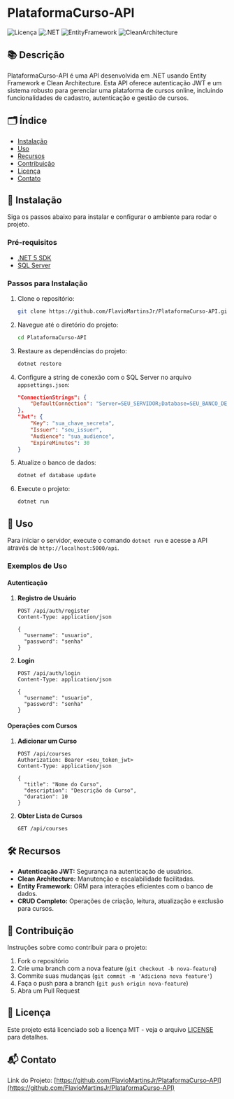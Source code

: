 # PlataformaCurso-API

![Licença](https://img.shields.io/badge/license-MIT-blue.svg) ![.NET](https://img.shields.io/badge/.NET-5.0-blue.svg) ![EntityFramework](https://img.shields.io/badge/EntityFramework-5.0.0-green.svg) ![CleanArchitecture](https://img.shields.io/badge/CleanArchitecture-Clean-blue.svg)

## 📚 Descrição

PlataformaCurso-API é uma API desenvolvida em .NET usando Entity Framework e Clean Architecture. Esta API oferece autenticação JWT e um sistema robusto para gerenciar uma plataforma de cursos online, incluindo funcionalidades de cadastro, autenticação e gestão de cursos.

## 🗂 Índice

- [Instalação](#instalação)
- [Uso](#uso)
- [Recursos](#recursos)
- [Contribuição](#contribuição)
- [Licença](#licença)
- [Contato](#contato)

## 🚀 Instalação

Siga os passos abaixo para instalar e configurar o ambiente para rodar o projeto.

### Pré-requisitos

- [.NET 5 SDK](https://dotnet.microsoft.com/download/dotnet/5.0)
- [SQL Server](https://www.microsoft.com/en-us/sql-server/sql-server-downloads)

### Passos para Instalação

1. Clone o repositório:

    ```bash
    git clone https://github.com/FlavioMartinsJr/PlataformaCurso-API.git
    ```

2. Navegue até o diretório do projeto:

    ```bash
    cd PlataformaCurso-API
    ```

3. Restaure as dependências do projeto:

    ```bash
    dotnet restore
    ```

4. Configure a string de conexão com o SQL Server no arquivo `appsettings.json`:

    ```json
    "ConnectionStrings": {
        "DefaultConnection": "Server=SEU_SERVIDOR;Database=SEU_BANCO_DE_DADOS;User Id=SEU_USUARIO;Password=SUA_SENHA;"
    },
    "Jwt": {
        "Key": "sua_chave_secreta",
        "Issuer": "seu_issuer",
        "Audience": "sua_audience",
        "ExpireMinutes": 30
    }
    ```

5. Atualize o banco de dados:

    ```bash
    dotnet ef database update
    ```

6. Execute o projeto:

    ```bash
    dotnet run
    ```

## 📖 Uso

Para iniciar o servidor, execute o comando `dotnet run` e acesse a API através de `http://localhost:5000/api`.

### Exemplos de Uso

#### Autenticação

1. **Registro de Usuário**

    ```http
    POST /api/auth/register
    Content-Type: application/json

    {
      "username": "usuario",
      "password": "senha"
    }
    ```

2. **Login**

    ```http
    POST /api/auth/login
    Content-Type: application/json

    {
      "username": "usuario",
      "password": "senha"
    }
    ```

#### Operações com Cursos

1. **Adicionar um Curso**

    ```http
    POST /api/courses
    Authorization: Bearer <seu_token_jwt>
    Content-Type: application/json

    {
      "title": "Nome do Curso",
      "description": "Descrição do Curso",
      "duration": 10
    }
    ```

2. **Obter Lista de Cursos**

    ```http
    GET /api/courses
    ```

## 🛠️ Recursos

- **Autenticação JWT:** Segurança na autenticação de usuários.
- **Clean Architecture:** Manutenção e escalabilidade facilitadas.
- **Entity Framework:** ORM para interações eficientes com o banco de dados.
- **CRUD Completo:** Operações de criação, leitura, atualização e exclusão para cursos.

## 🤝 Contribuição

Instruções sobre como contribuir para o projeto:

1. Fork o repositório
2. Crie uma branch com a nova feature (`git checkout -b nova-feature`)
3. Commite suas mudanças (`git commit -m 'Adiciona nova feature'`)
4. Faça o push para a branch (`git push origin nova-feature`)
5. Abra um Pull Request

## 📄 Licença

Este projeto está licenciado sob a licença MIT - veja o arquivo [LICENSE](LICENSE) para detalhes.

## 📬 Contato

Link do Projeto: [https://github.com/FlavioMartinsJr/PlataformaCurso-API](https://github.com/FlavioMartinsJr/PlataformaCurso-API)

